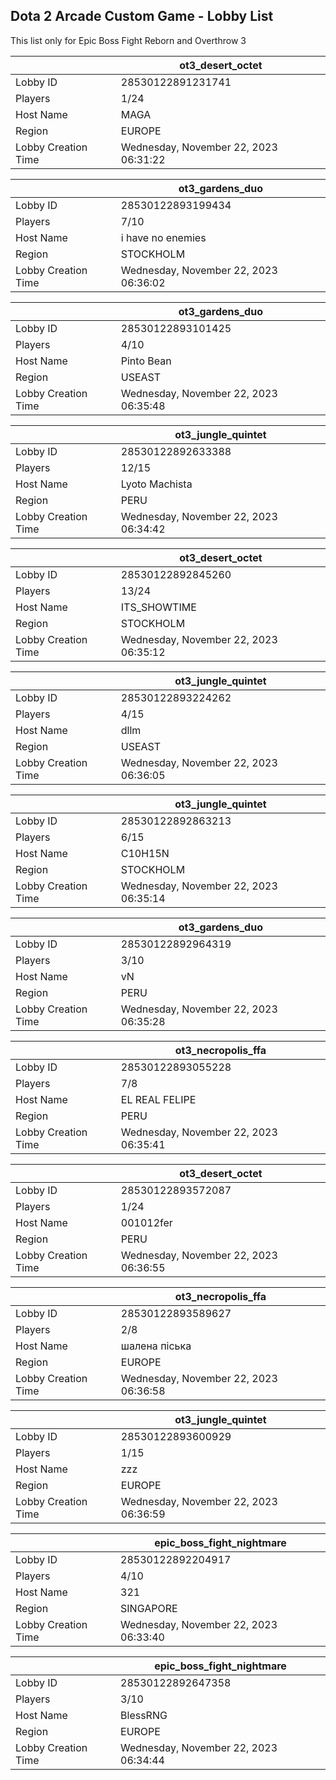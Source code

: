 ## Dota 2 Arcade Custom Game - Lobby List

This list only for Epic Boss Fight Reborn and Overthrow 3

|  | ot3_desert_octet |
| ------ | ------ |
| Lobby ID | 28530122891231741 |
| Players | 1/24 |
| Host Name | MAGA |
| Region | EUROPE |
| Lobby Creation Time | Wednesday, November 22, 2023 06:31:22 |


|  | ot3_gardens_duo |
| ------ | ------ |
| Lobby ID | 28530122893199434 |
| Players | 7/10 |
| Host Name | i have no enemies |
| Region | STOCKHOLM |
| Lobby Creation Time | Wednesday, November 22, 2023 06:36:02 |


|  | ot3_gardens_duo |
| ------ | ------ |
| Lobby ID | 28530122893101425 |
| Players | 4/10 |
| Host Name | Pinto Bean |
| Region | USEAST |
| Lobby Creation Time | Wednesday, November 22, 2023 06:35:48 |


|  | ot3_jungle_quintet |
| ------ | ------ |
| Lobby ID | 28530122892633388 |
| Players | 12/15 |
| Host Name | Lyoto Machista |
| Region | PERU |
| Lobby Creation Time | Wednesday, November 22, 2023 06:34:42 |


|  | ot3_desert_octet |
| ------ | ------ |
| Lobby ID | 28530122892845260 |
| Players | 13/24 |
| Host Name | ITS_SHOWTIME |
| Region | STOCKHOLM |
| Lobby Creation Time | Wednesday, November 22, 2023 06:35:12 |


|  | ot3_jungle_quintet |
| ------ | ------ |
| Lobby ID | 28530122893224262 |
| Players | 4/15 |
| Host Name | dllm |
| Region | USEAST |
| Lobby Creation Time | Wednesday, November 22, 2023 06:36:05 |


|  | ot3_jungle_quintet |
| ------ | ------ |
| Lobby ID | 28530122892863213 |
| Players | 6/15 |
| Host Name | C10H15N |
| Region | STOCKHOLM |
| Lobby Creation Time | Wednesday, November 22, 2023 06:35:14 |


|  | ot3_gardens_duo |
| ------ | ------ |
| Lobby ID | 28530122892964319 |
| Players | 3/10 |
| Host Name | vN |
| Region | PERU |
| Lobby Creation Time | Wednesday, November 22, 2023 06:35:28 |


|  | ot3_necropolis_ffa |
| ------ | ------ |
| Lobby ID | 28530122893055228 |
| Players | 7/8 |
| Host Name | EL REAL  FELIPE |
| Region | PERU |
| Lobby Creation Time | Wednesday, November 22, 2023 06:35:41 |


|  | ot3_desert_octet |
| ------ | ------ |
| Lobby ID | 28530122893572087 |
| Players | 1/24 |
| Host Name | 001012fer |
| Region | PERU |
| Lobby Creation Time | Wednesday, November 22, 2023 06:36:55 |


|  | ot3_necropolis_ffa |
| ------ | ------ |
| Lobby ID | 28530122893589627 |
| Players | 2/8 |
| Host Name | шалена піська |
| Region | EUROPE |
| Lobby Creation Time | Wednesday, November 22, 2023 06:36:58 |


|  | ot3_jungle_quintet |
| ------ | ------ |
| Lobby ID | 28530122893600929 |
| Players | 1/15 |
| Host Name | zzz |
| Region | EUROPE |
| Lobby Creation Time | Wednesday, November 22, 2023 06:36:59 |


|  | epic_boss_fight_nightmare |
| ------ | ------ |
| Lobby ID | 28530122892204917 |
| Players | 4/10 |
| Host Name | 321 |
| Region | SINGAPORE |
| Lobby Creation Time | Wednesday, November 22, 2023 06:33:40 |


|  | epic_boss_fight_nightmare |
| ------ | ------ |
| Lobby ID | 28530122892647358 |
| Players | 3/10 |
| Host Name | BlessRNG |
| Region | EUROPE |
| Lobby Creation Time | Wednesday, November 22, 2023 06:34:44 |



